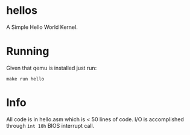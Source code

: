 hellos
======

A Simple Hello World Kernel.


Running
=======

Given that qemu is installed just run:
```
make run hello
```

Info
====

All code is in hello.asm which is < 50 lines of code.
I/O is accomplished through `ìnt 10h` BIOS interrupt call.

